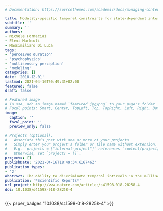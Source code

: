 ```yaml
---
# Documentation: https://sourcethemes.com/academic/docs/managing-content/

title: Modality-specific temporal constraints for state-dependent interval timing
subtitle: ''
summary: ''
authors:
- Michele Fornaciai
- Eleni Markouli
- Massimiliano Di Luca
tags:
- 'perceived duration'
- 'psychophysics'
- 'multisensory perception'
- 'modeling'
categories: []
date: '2018-12-01'
lastmod: 2021-04-16T20:49:35+02:00
featured: false
draft: false

# Featured image
# To use, add an image named `featured.jpg/png` to your page's folder.
# Focal points: Smart, Center, TopLeft, Top, TopRight, Left, Right, BottomLeft, Bottom, BottomRight.
image:
  caption: ''
  focal_point: ''
  preview_only: false

# Projects (optional).
#   Associate this post with one or more of your projects.
#   Simply enter your project's folder or file name without extension.
#   E.g. `projects = ["internal-project"]` references `content/project/deep-learning/index.md`.
#   Otherwise, set `projects = []`.
projects: []
publishDate: '2021-04-16T18:49:34.616746Z'
publication_types:
- '2'
abstract: The ability to discriminate temporal intervals in the milliseconds-to-seconds range has been accounted for by proposing that duration is encoded in the dynamic change of a neuronal network state. A critical limitation of such networks is that their activity cannot immediately return to the initial state, a restriction that could hinder the processing of intervals presented in rapid succession. Empirical evidence in the literature consistently shows impaired duration discrimination performance for 100 ms intervals demarked by short auditory stimuli immediately preceded by a similar interval. Here we tested whether a similar interference is present with longer intervals (300 ms) demarked either by auditory or by visual stimuli. Our results show that while temporal estimates of auditory stimuli in this range are not affected by the interval between them, duration discrimination with this duration is significantly impaired with visual intervals presented in rapid succession. The difference in performance between modalities is overall consistent with state-dependent temporal computations, as it suggests that the limits due to slow neuronal dynamics greatly depends on the sensory modality with which the intervals are demarked, in line with the idea of intrinsic, modality-specific neural mechanisms for interval timing.
publication: '*Scientific Reports*'
url_project: http://www.nature.com/articles/s41598-018-28258-4
doi: 10.1038/s41598-018-28258-4
---
```


{{< paper_badges "10.1038/s41598-018-28258-4" >}}

